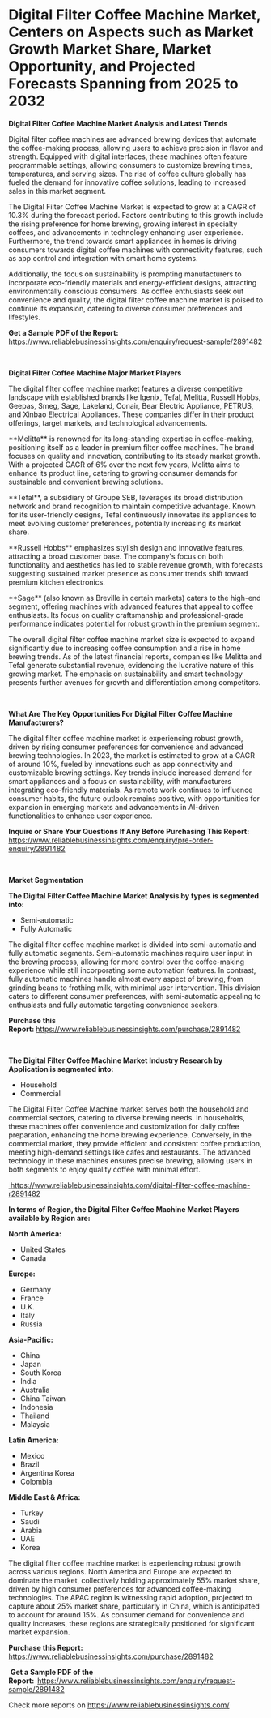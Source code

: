 <p><h1>Digital Filter Coffee Machine Market, Centers on Aspects such as Market Growth Market Share, Market Opportunity, and Projected Forecasts Spanning from 2025 to 2032</h1></p><p><strong>Digital Filter Coffee Machine Market Analysis and Latest Trends</strong></p>
<p><p>Digital filter coffee machines are advanced brewing devices that automate the coffee-making process, allowing users to achieve precision in flavor and strength. Equipped with digital interfaces, these machines often feature programmable settings, allowing consumers to customize brewing times, temperatures, and serving sizes. The rise of coffee culture globally has fueled the demand for innovative coffee solutions, leading to increased sales in this market segment.</p><p>The Digital Filter Coffee Machine Market is expected to grow at a CAGR of 10.3% during the forecast period. Factors contributing to this growth include the rising preference for home brewing, growing interest in specialty coffees, and advancements in technology enhancing user experience. Furthermore, the trend towards smart appliances in homes is driving consumers towards digital coffee machines with connectivity features, such as app control and integration with smart home systems.</p><p>Additionally, the focus on sustainability is prompting manufacturers to incorporate eco-friendly materials and energy-efficient designs, attracting environmentally conscious consumers. As coffee enthusiasts seek out convenience and quality, the digital filter coffee machine market is poised to continue its expansion, catering to diverse consumer preferences and lifestyles.</p></p>
<p><strong>Get a Sample PDF of the Report:&nbsp;</strong> <a href="https://www.reliablebusinessinsights.com/enquiry/request-sample/2891482?utm_campaign=2735&utm_medium=2&utm_source=Github&utm_content=ia&utm_term=14032025&utm_id=digital-filter-coffee-machine">https://www.reliablebusinessinsights.com/enquiry/request-sample/2891482</a></p>
<p>&nbsp;</p>
<p><strong>Digital Filter Coffee Machine Major Market Players</strong></p>
<p><p>The digital filter coffee machine market features a diverse competitive landscape with established brands like Igenix, Tefal, Melitta, Russell Hobbs, Geepas, Smeg, Sage, Lakeland, Conair, Bear Electric Appliance, PETRUS, and Xinbao Electrical Appliances. These companies differ in their product offerings, target markets, and technological advancements.</p><p>**Melitta** is renowned for its long-standing expertise in coffee-making, positioning itself as a leader in premium filter coffee machines. The brand focuses on quality and innovation, contributing to its steady market growth. With a projected CAGR of 6% over the next few years, Melitta aims to enhance its product line, catering to growing consumer demands for sustainable and convenient brewing solutions.</p><p>**Tefal**, a subsidiary of Groupe SEB, leverages its broad distribution network and brand recognition to maintain competitive advantage. Known for its user-friendly designs, Tefal continuously innovates its appliances to meet evolving customer preferences, potentially increasing its market share.</p><p>**Russell Hobbs** emphasizes stylish design and innovative features, attracting a broad customer base. The company's focus on both functionality and aesthetics has led to stable revenue growth, with forecasts suggesting sustained market presence as consumer trends shift toward premium kitchen electronics.</p><p>**Sage** (also known as Breville in certain markets) caters to the high-end segment, offering machines with advanced features that appeal to coffee enthusiasts. Its focus on quality craftsmanship and professional-grade performance indicates potential for robust growth in the premium segment.</p><p>The overall digital filter coffee machine market size is expected to expand significantly due to increasing coffee consumption and a rise in home brewing trends. As of the latest financial reports, companies like Melitta and Tefal generate substantial revenue, evidencing the lucrative nature of this growing market. The emphasis on sustainability and smart technology presents further avenues for growth and differentiation among competitors.</p></p>
<p>&nbsp;</p>
<p><strong>What Are The Key Opportunities For Digital Filter Coffee Machine Manufacturers?</strong></p>
<p><p>The digital filter coffee machine market is experiencing robust growth, driven by rising consumer preferences for convenience and advanced brewing technologies. In 2023, the market is estimated to grow at a CAGR of around 10%, fueled by innovations such as app connectivity and customizable brewing settings. Key trends include increased demand for smart appliances and a focus on sustainability, with manufacturers integrating eco-friendly materials. As remote work continues to influence consumer habits, the future outlook remains positive, with opportunities for expansion in emerging markets and advancements in AI-driven functionalities to enhance user experience.</p></p>
<p><strong>Inquire or Share Your Questions If Any Before Purchasing This Report:</strong> <a href="https://www.reliablebusinessinsights.com/enquiry/pre-order-enquiry/2891482?utm_campaign=2735&utm_medium=2&utm_source=Github&utm_content=ia&utm_term=14032025&utm_id=digital-filter-coffee-machine">https://www.reliablebusinessinsights.com/enquiry/pre-order-enquiry/2891482</a></p>
<p>&nbsp;</p>
<p><strong>Market Segmentation</strong></p>
<p><strong>The Digital Filter Coffee Machine Market Analysis by types is segmented into:</strong></p>
<p><ul><li>Semi-automatic</li><li>Fully Automatic</li></ul></p>
<p><p>The digital filter coffee machine market is divided into semi-automatic and fully automatic segments. Semi-automatic machines require user input in the brewing process, allowing for more control over the coffee-making experience while still incorporating some automation features. In contrast, fully automatic machines handle almost every aspect of brewing, from grinding beans to frothing milk, with minimal user intervention. This division caters to different consumer preferences, with semi-automatic appealing to enthusiasts and fully automatic targeting convenience seekers.</p></p>
<p><strong>Purchase this Report:&nbsp;</strong><a href="https://www.reliablebusinessinsights.com/purchase/2891482?utm_campaign=2735&utm_medium=2&utm_source=Github&utm_content=ia&utm_term=14032025&utm_id=digital-filter-coffee-machine">https://www.reliablebusinessinsights.com/purchase/2891482</a></p>
<p>&nbsp;</p>
<p><strong>The Digital Filter Coffee Machine Market Industry Research by Application is segmented into:</strong></p>
<p><ul><li>Household</li><li>Commercial</li></ul></p>
<p><p>The Digital Filter Coffee Machine market serves both the household and commercial sectors, catering to diverse brewing needs. In households, these machines offer convenience and customization for daily coffee preparation, enhancing the home brewing experience. Conversely, in the commercial market, they provide efficient and consistent coffee production, meeting high-demand settings like cafes and restaurants. The advanced technology in these machines ensures precise brewing, allowing users in both segments to enjoy quality coffee with minimal effort.</p></p>
<p><a href="https://www.reliablebusinessinsights.com/digital-filter-coffee-machine-r2891482?utm_campaign=2735&utm_medium=2&utm_source=Github&utm_content=ia&utm_term=14032025&utm_id=digital-filter-coffee-machine">&nbsp;https://www.reliablebusinessinsights.com/digital-filter-coffee-machine-r2891482</a></p>
<p><strong>In terms of Region, the Digital Filter Coffee Machine Market Players available by Region are:</strong></p>
<p>
    <p> <strong> North America: </strong>
        <ul>
            <li>United States</li>
            <li>Canada</li>
        </ul>
        </p> 
    <p> <strong> Europe: </strong>
        <ul>
            <li>Germany</li>
            <li>France</li>
            <li>U.K.</li>
            <li>Italy</li>
            <li>Russia</li>
        </ul>
        </p> 
    <p> <strong> Asia-Pacific: </strong>
        <ul>
            <li>China</li>
            <li>Japan</li>
            <li>South Korea</li>
            <li>India</li>
            <li>Australia</li>
            <li>China Taiwan</li>
            <li>Indonesia</li>
            <li>Thailand</li>
            <li>Malaysia</li>
        </ul>
        </p> 
    <p> <strong> Latin America: </strong>
        <ul>
            <li>Mexico</li>
            <li>Brazil</li>
            <li>Argentina Korea</li>
            <li>Colombia</li>
        </ul>
        </p> 
    <p> <strong> Middle East & Africa: </strong>
        <ul>
            <li>Turkey</li>
            <li>Saudi</li>
            <li>Arabia</li>
            <li>UAE</li>
            <li>Korea</li>
        </ul>
    </p>
    </p>
<p><p>The digital filter coffee machine market is experiencing robust growth across various regions. North America and Europe are expected to dominate the market, collectively holding approximately 55% market share, driven by high consumer preferences for advanced coffee-making technologies. The APAC region is witnessing rapid adoption, projected to capture about 25% market share, particularly in China, which is anticipated to account for around 15%. As consumer demand for convenience and quality increases, these regions are strategically positioned for significant market expansion.</p></p>
<p><strong>Purchase this Report: </strong><a href="https://www.reliablebusinessinsights.com/purchase/2891482?utm_campaign=2735&utm_medium=2&utm_source=Github&utm_content=ia&utm_term=14032025&utm_id=digital-filter-coffee-machine">https://www.reliablebusinessinsights.com/purchase/2891482</a></p>
<p>&nbsp;<strong>Get a Sample PDF of the Report:&nbsp;&nbsp;</strong><a href="https://www.reliablebusinessinsights.com/enquiry/request-sample/2891482?utm_campaign=2735&utm_medium=2&utm_source=Github&utm_content=ia&utm_term=14032025&utm_id=digital-filter-coffee-machine">https://www.reliablebusinessinsights.com/enquiry/request-sample/2891482</a></p>
<p><strong></strong></p>
<p>Check more reports on <a href="https://www.reliablebusinessinsights.com/?utm_campaign=2735&utm_medium=2&utm_source=Github&utm_content=ia&utm_term=14032025&utm_id=digital-filter-coffee-machine">https://www.reliablebusinessinsights.com/</a></p>
